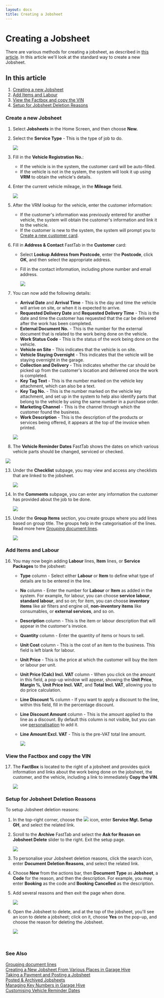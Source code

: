 ```yaml
---
layout: docs
title: Creating a Jobsheet
---
```


# Creating a Jobsheet 
There are various methods for creating a jobsheet, as described in [this article](garagehive-jobsheet-create-from-various-places.html). In this article we'll look at the standard way to create a new Jobsheet.

## In this article
1. [Creating a new Jobsheet](#create-a-new-jobsheet)
2. [Add Items and Labour](#add-items-and-labour)
3. [View the Factbox and copy the VIN](#view-the-factbox-and-copy-the-vin)
4. [Setup for Jobsheet Deletion Reasons](#setup-for-jobsheet-deletion-reasons)

### Create a new Jobsheet
1. Select **Jobsheets** in the Home Screen, and then choose **New.**
1. Select the **Service Type** - This is the type of job to do.

   ![](media/garagehive-create-a-jobsheet1.gif)

2. Fill in the **Vehicle Registration No.**:
    - If the vehicle is in the system, the customer card will be auto-filled.
    - If the vehicle is not in the system, the system will look it up using **VRM** to obtain the vehicle's details.
3. Enter the current vehicle mileage, in the **Mileage** field.

    ![](media/garagehive-create-a-jobsheet2.gif)

4. After the VRM lookup for the vehicle, enter the customer information:
    - If the customer's information was previously entered for another vehicle, the system will obtain the customer's information and link it to the vehicle.
    - If the customer is new to the system, the system will prompt you to [Create a new customer card](docs/garagehive-create-a-customer-card.html "Create Customer Card").
5.  Fill in **Address & Contact** FastTab in the **Customer** card:
    - Select **Lookup Address from Postcode**, enter the **Postcode**, click **OK**, and then select the appropriate address.
    - Fill in the contact information, including phone number and email address.

         ![](media/garagehive-create-a-jobsheet3.gif)

6.  You can now add the following details:
     - **Arrival Date** and **Arrival Time** - This is the day and time the vehicle will arrive on site, or when it is expected to arrive.
     - **Requested Delivery Date** and **Requested Delivery Time** - This is the date and time the customer has requested that the car be delivered after the work has been completed.
     - **External Document No.** - This is the number for the external document that is related to the work being done on the vehicle.
     - **Work Status Code** - This is the status of the work being done on the vehicle.
     - **Vehicle on Site** - This indicates that the vehicle is on site.
     - **Vehicle Staying Overnight** - This indicates that the vehicle will be staying overnight in the garage.
     - **Collection and Delivery** - This indicates whether the car should be picked up from the customer's location and delivered once the work is completed.
     - **Key Tag Text** - This is the number marked on the vehicle key attachment, which can also be a text.
     - **Key Tag No.** - This is the number marked on the vehicle key attachment, and set up in the system to help also identify parts that belong to the vehicle by using the same number in a purchase order.
     - **Marketing Channel** - This is the channel through which the customer found the business.
     - **Work Description** - This is the description of the products or services being offered, it appears at the top of the invoice when printed.

      ![](media/garagehive-create-a-jobsheet4.gif)

7.  The **Vehicle Reminder Dates** FastTab shows the dates on which various vehicle parts should be changed, serviced or checked.

   ![](media/garagehive-create-a-jobsheet4a.png)

13. Under the **Checklist** subpage, you may view and access any checklists that are linked to the jobsheet.

      ![](media/garagehive-create-a-jobsheet5.gif)

14. In the **Comments** subpage, you can enter any information the customer has provided about the job to be done. 

      ![](media/garagehive-create-a-jobsheet6.gif)
   
15. Under the **Group Items** section, you create groups where you add lines based on group title.  The groups help in the categorisation of the lines. Read more here [Grouping document lines](garagehive-group-items-grouping-document-lines.html). 

    ![](media/garagehive-create-a-jobsheet6a.png)

### Add Items and Labour
16. You may now begin adding **Labour** lines, **Item** lines, or **Service Packages** to the jobsheet:
    - **Type** column - Select either **Labour** or **Item** to define what type of details are to be entered in the line.
    - **No** column - Enter the number for **Labour** or **Item** as added in the system. For example, for labour, you can choose **service labour**, **standard labour**, and so on; for item, you can choose **inventory items** like air filters and engine oil, **non-inventory items** like consumables, or **external services**, and so on.
    - **Description** column - This is the item or labour description that will appear in the customer's invoice.
    - **Quantity** column - Enter the quantity of items or hours to sell.
    - **Unit Cost** column - This is the cost of an item to the business. This field is left blank for labour.
    - **Unit Price** - This is the price at which the customer will buy the item or labour per unit.
    - **Unit Price (Calc) Incl. VAT** column - When you click on the amount in this field, a pop-up window will appear, showing the **Unit Price**, **Margin %**, **Unit Price Incl. VAT**, and **Total Incl. VAT**, allowing you to do price calculation.
    - **Line Discount %** column - If you want to apply a discount to the line, within this field, fill in the percentage discount.
    - **Line Discount Amount** column - This is the amount applied to the line as a discount. By default this column is not visible, but you can use [personalisation](garagehive-personalising-garage-hive.html) to add it.
    - **Line Amount Excl. VAT** - This is the pre-VAT total line amount.
    
         ![](media/garagehive-create-a-jobsheet7.gif)

### View the Factbox and copy the VIN
17. The **FactBox** is located to the right of a jobsheet and provides quick information and links about the work being done on the jobsheet, the customer, and the vehicle, including a link to immediately **Copy the VIN**.

      ![](media/garagehive-create-a-jobsheet8.gif)

### Setup for Jobsheet Deletion Reasons
To setup Jobsheet deletion reasons:
1. In the top-right corner, choose the ![](media/search_icon.png) icon, enter **Service Mgt. Setup GH**, and select the related link.
2. Scroll to the **Archive** FastTab and select the **Ask for Reason on Jobsheet Delete** slider to the right. Exit the setup page.

   ![](media/garagehive-create-a-jobsheet9.gif)

3. To personalise your Jobsheet deletion reasons, click the search icon, enter **Document Deletion Reasons**, and select the related link.
4. Choose **New** from the actions bar, then **Document Type** as **Jobsheet**, a **Code** for the reason, and then the description. For example, you may enter **Booking** as the code and **Booking Cancelled** as the description.
5. Add several reasons and then exit the page when done.

   ![](media/garagehive-create-a-jobsheet10.gif)

6. Open the Jobsheet to delete, and at the top of the jobsheet, you'll see an icon to delete a jobsheet; click on it, choose **Yes** on the pop-up, and choose the reason for deleting the Jobsheet.

   ![](media/garagehive-create-a-jobsheet11.gif)


<br>

### **See Also**

[Grouping document lines](garagehive-group-items-grouping-document-lines.html) \
[Creating a New Jobsheet From Various Places in Garage Hive](garagehive-jobsheet-create-from-various-places.html) \
[Taking a Payment and Posting a Jobsheet](garagehive-jobsheet-taking-payment.html) \
[Posted & Archived Jobsheets](garagehive-posted-archived-documents.html) \
[Managing Key Numbers in Garage Hive](garagehive-managing-key-numbers-in-the-system.html) \
[Customising Vehicle Reminder Dates](garagehive-customising-vehicle-reminder-dates.html)